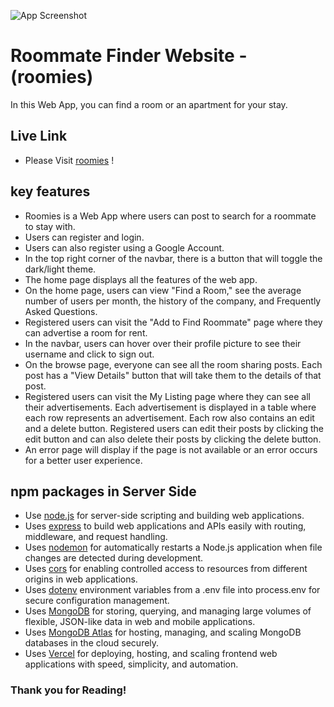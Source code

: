 ![App Screenshot](https://i.ibb.co/h3H1YWN/logo-roomies-light.png)

# Roommate Finder Website - (roomies)

In this Web App, you can find a room or an apartment for your stay.

## Live Link

- Please Visit [roomies](https://fascinating-sunflower-cfec7f.netlify.app/) !

## key features

- Roomies is a Web App where users can post to search for a roommate to stay with.
- Users can register and login.
- Users can also register using a Google Account.
- In the top right corner of the navbar, there is a button that will toggle the dark/light theme.
- The home page displays all the features of the web app.
- On the home page, users can view "Find a Room," see the average number of users per month, the history of the company, and Frequently Asked Questions.
- Registered users can visit the "Add to Find Roommate" page where they can advertise a room for rent.
- In the navbar, users can hover over their profile picture to see their username and click to sign out.
- On the browse page, everyone can see all the room sharing posts. Each post has a "View Details" button that will take them to the details of that post.
- Registered users can visit the My Listing page where they can see all their advertisements. Each advertisement is displayed in a table where each row represents an advertisement. Each row also contains an edit and a delete button. Registered users can edit their posts by clicking the edit button and can also delete their posts by clicking the delete button.
- An error page will display if the page is not available or an error occurs for a better user experience.


## npm packages in Server Side

- Use [node.js](https://nodejs.org/) for server-side scripting and building web applications.
- Uses [express](https://expressjs.com/) to build web applications and APIs easily with routing, middleware, and request handling.
- Uses [nodemon](https://nodemon.io/) for automatically restarts a Node.js application when file changes are detected during development.
- Uses [cors](https://expressjs.com/en/resources/middleware/cors.html) for enabling controlled access to resources from different origins in web applications.
- Uses [dotenv](https://dotenvx.com/) environment variables from a .env file into process.env for secure configuration management.
- Uses [MongoDB](https://www.mongodb.com/)  for storing, querying, and managing large volumes of flexible, JSON-like data in web and mobile applications.
- Uses [MongoDB Atlas](https://www.mongodb.com/products/platform/atlas-database) for hosting, managing, and scaling MongoDB databases in the cloud securely.
- Uses [Vercel](https://vercel.com/) for deploying, hosting, and scaling frontend web applications with speed, simplicity, and automation.


### Thank you for Reading!